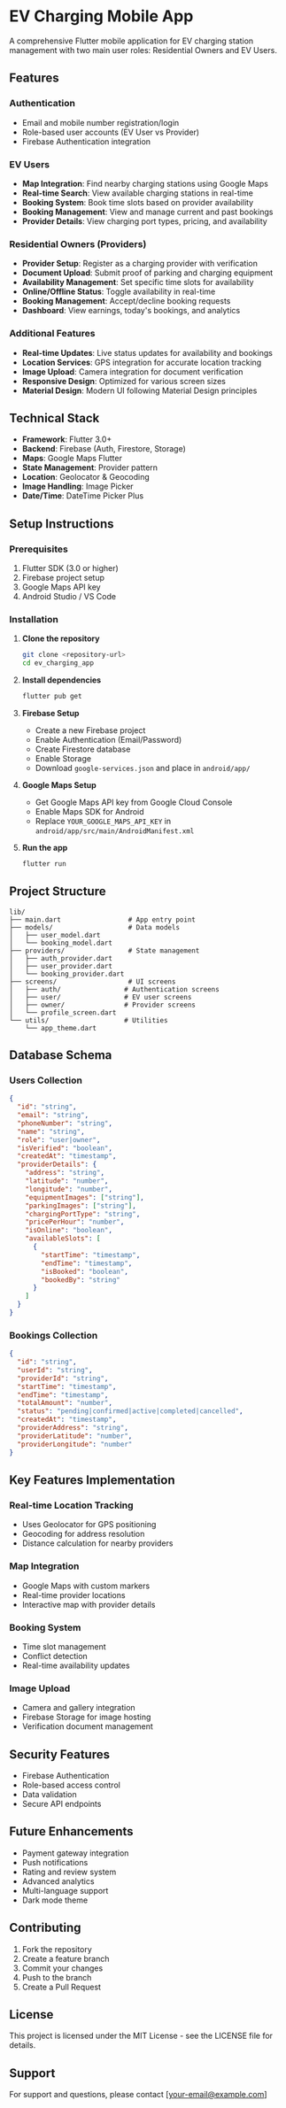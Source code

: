 # EV Charging Mobile App

A comprehensive Flutter mobile application for EV charging station management with two main user roles: Residential Owners and EV Users.

## Features

### Authentication
- Email and mobile number registration/login
- Role-based user accounts (EV User vs Provider)
- Firebase Authentication integration

### EV Users
- **Map Integration**: Find nearby charging stations using Google Maps
- **Real-time Search**: View available charging stations in real-time
- **Booking System**: Book time slots based on provider availability
- **Booking Management**: View and manage current and past bookings
- **Provider Details**: View charging port types, pricing, and availability

### Residential Owners (Providers)
- **Provider Setup**: Register as a charging provider with verification
- **Document Upload**: Submit proof of parking and charging equipment
- **Availability Management**: Set specific time slots for availability
- **Online/Offline Status**: Toggle availability in real-time
- **Booking Management**: Accept/decline booking requests
- **Dashboard**: View earnings, today's bookings, and analytics

### Additional Features
- **Real-time Updates**: Live status updates for availability and bookings
- **Location Services**: GPS integration for accurate location tracking
- **Image Upload**: Camera integration for document verification
- **Responsive Design**: Optimized for various screen sizes
- **Material Design**: Modern UI following Material Design principles

## Technical Stack

- **Framework**: Flutter 3.0+
- **Backend**: Firebase (Auth, Firestore, Storage)
- **Maps**: Google Maps Flutter
- **State Management**: Provider pattern
- **Location**: Geolocator & Geocoding
- **Image Handling**: Image Picker
- **Date/Time**: DateTime Picker Plus

## Setup Instructions

### Prerequisites
1. Flutter SDK (3.0 or higher)
2. Firebase project setup
3. Google Maps API key
4. Android Studio / VS Code

### Installation

1. **Clone the repository**
   ```bash
   git clone <repository-url>
   cd ev_charging_app
   ```

2. **Install dependencies**
   ```bash
   flutter pub get
   ```

3. **Firebase Setup**
   - Create a new Firebase project
   - Enable Authentication (Email/Password)
   - Create Firestore database
   - Enable Storage
   - Download `google-services.json` and place in `android/app/`

4. **Google Maps Setup**
   - Get Google Maps API key from Google Cloud Console
   - Enable Maps SDK for Android
   - Replace `YOUR_GOOGLE_MAPS_API_KEY` in `android/app/src/main/AndroidManifest.xml`

5. **Run the app**
   ```bash
   flutter run
   ```

## Project Structure

```
lib/
├── main.dart                 # App entry point
├── models/                   # Data models
│   ├── user_model.dart
│   └── booking_model.dart
├── providers/                # State management
│   ├── auth_provider.dart
│   ├── user_provider.dart
│   └── booking_provider.dart
├── screens/                  # UI screens
│   ├── auth/                # Authentication screens
│   ├── user/                # EV user screens
│   ├── owner/               # Provider screens
│   └── profile_screen.dart
└── utils/                   # Utilities
    └── app_theme.dart
```

## Database Schema

### Users Collection
```json
{
  "id": "string",
  "email": "string",
  "phoneNumber": "string",
  "name": "string",
  "role": "user|owner",
  "isVerified": "boolean",
  "createdAt": "timestamp",
  "providerDetails": {
    "address": "string",
    "latitude": "number",
    "longitude": "number",
    "equipmentImages": ["string"],
    "parkingImages": ["string"],
    "chargingPortType": "string",
    "pricePerHour": "number",
    "isOnline": "boolean",
    "availableSlots": [
      {
        "startTime": "timestamp",
        "endTime": "timestamp",
        "isBooked": "boolean",
        "bookedBy": "string"
      }
    ]
  }
}
```

### Bookings Collection
```json
{
  "id": "string",
  "userId": "string",
  "providerId": "string",
  "startTime": "timestamp",
  "endTime": "timestamp",
  "totalAmount": "number",
  "status": "pending|confirmed|active|completed|cancelled",
  "createdAt": "timestamp",
  "providerAddress": "string",
  "providerLatitude": "number",
  "providerLongitude": "number"
}
```

## Key Features Implementation

### Real-time Location Tracking
- Uses Geolocator for GPS positioning
- Geocoding for address resolution
- Distance calculation for nearby providers

### Map Integration
- Google Maps with custom markers
- Real-time provider locations
- Interactive map with provider details

### Booking System
- Time slot management
- Conflict detection
- Real-time availability updates

### Image Upload
- Camera and gallery integration
- Firebase Storage for image hosting
- Verification document management

## Security Features

- Firebase Authentication
- Role-based access control
- Data validation
- Secure API endpoints

## Future Enhancements

- Payment gateway integration
- Push notifications
- Rating and review system
- Advanced analytics
- Multi-language support
- Dark mode theme

## Contributing

1. Fork the repository
2. Create a feature branch
3. Commit your changes
4. Push to the branch
5. Create a Pull Request

## License

This project is licensed under the MIT License - see the LICENSE file for details.

## Support

For support and questions, please contact [your-email@example.com]